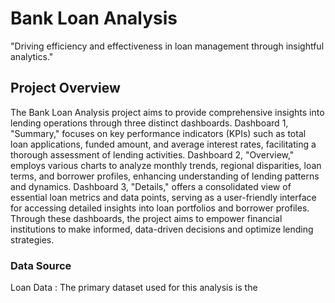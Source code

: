 # Bank Loan Analysis

"Driving efficiency and effectiveness in loan management through insightful analytics."

## Project Overview
The Bank Loan Analysis project aims to provide comprehensive insights into lending operations through three distinct dashboards. Dashboard 1, "Summary," focuses on key performance indicators (KPIs) such as total loan applications, funded amount, and average interest rates, facilitating a thorough assessment of lending activities. Dashboard 2, "Overview," employs various charts to analyze monthly trends, regional disparities, loan terms, and borrower profiles, enhancing understanding of lending patterns and dynamics. Dashboard 3, "Details," offers a consolidated view of essential loan metrics and data points, serving as a user-friendly interface for accessing detailed insights into loan portfolios and borrower profiles. Through these dashboards, the project aims to empower financial institutions to make informed, data-driven decisions and optimize lending strategies.

### Data Source

Loan Data : The primary dataset used for this analysis is the 
